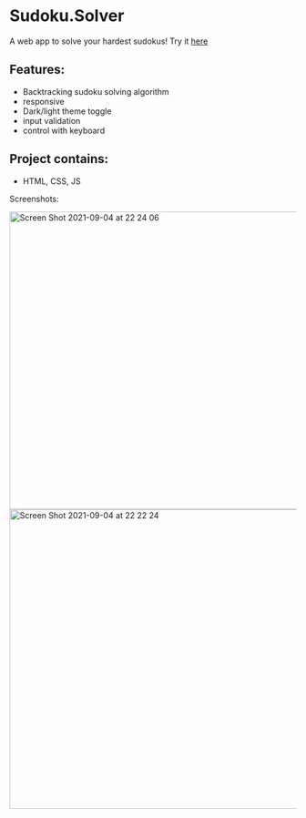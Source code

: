# Sudoku.Solver

A web app to solve your hardest sudokus!
Try it [here](https://zivkaplan.github.io/Sudoku-Solver/)

## Features:

-   Backtracking sudoku solving algorithm
-   responsive
-   Dark/light theme toggle
-   input validation
-   control with keyboard

## Project contains:

-   HTML, CSS, JS

Screenshots:



<img width="523" alt="Screen Shot 2021-09-04 at 22 24 06" src="https://user-images.githubusercontent.com/80772683/132105823-1d294da9-5cd5-4a29-b13b-76d7a22569d1.png">


<img width="526" alt="Screen Shot 2021-09-04 at 22 22 24" src="https://user-images.githubusercontent.com/80772683/132105807-d7821f94-f7e0-4ebf-af2e-04d0baf0f110.png">


